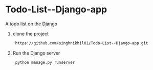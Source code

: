 # Todo-List--Django-app

A todo list on the Django

1. clone the project

   ```bash
    https://github.com/singhnikhil01/Todo-List--Django-app.git
   ```

2. Run the Django server
   ```bash
    python manage.py runserver
   ```
